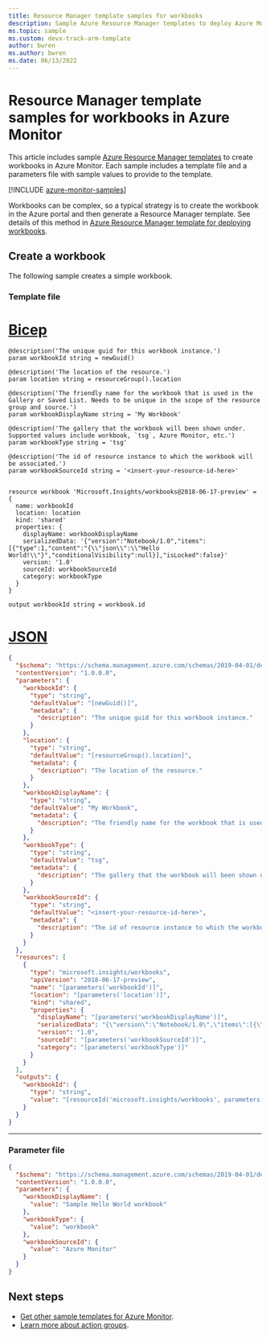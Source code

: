 ```yaml
---
title: Resource Manager template samples for workbooks
description: Sample Azure Resource Manager templates to deploy Azure Monitor workbooks.
ms.topic: sample
ms.custom: devx-track-arm-template
author: bwren
ms.author: bwren
ms.date: 06/13/2022
---
```


# Resource Manager template samples for workbooks in Azure Monitor

This article includes sample [Azure Resource Manager templates](/azure/azure-resource-manager/templates/syntax) to create workbooks in Azure Monitor. Each sample includes a template file and a parameters file with sample values to provide to the template.

[!INCLUDE [azure-monitor-samples](../../../includes/azure-monitor-resource-manager-samples.md)]

Workbooks can be complex, so a typical strategy is to create the workbook in the Azure portal and then generate a Resource Manager template. See details of this method in [Azure Resource Manager template for deploying workbooks](../visualize/workbooks-automate.md).

## Create a workbook

The following sample creates a simple workbook.

### Template file

# [Bicep](#tab/bicep)

```bicep
@description('The unique guid for this workbook instance.')
param workbookId string = newGuid()

@description('The location of the resource.')
param location string = resourceGroup().location

@description('The friendly name for the workbook that is used in the Gallery or Saved List. Needs to be unique in the scope of the resource group and source.')
param workbookDisplayName string = 'My Workbook'

@description('The gallery that the workbook will been shown under. Supported values include workbook, `tsg`, Azure Monitor, etc.')
param workbookType string = 'tsg'

@description('The id of resource instance to which the workbook will be associated.')
param workbookSourceId string = '<insert-your-resource-id-here>'


resource workbook 'Microsoft.Insights/workbooks@2018-06-17-preview' = {
  name: workbookId
  location: location
  kind: 'shared'
  properties: {
    displayName: workbookDisplayName
    serializedData: '{"version":"Notebook/1.0","items":[{"type":1,"content":"{\\"json\\":\\"Hello World!\\"}","conditionalVisibility":null}],"isLocked":false}'
    version: '1.0'
    sourceId: workbookSourceId
    category: workbookType
  }
}

output workbookId string = workbook.id
```

# [JSON](#tab/json)

```json
{
  "$schema": "https://schema.management.azure.com/schemas/2019-04-01/deploymentTemplate.json#",
  "contentVersion": "1.0.0.0",
  "parameters": {
    "workbookId": {
      "type": "string",
      "defaultValue": "[newGuid()]",
      "metadata": {
        "description": "The unique guid for this workbook instance."
      }
    },
    "location": {
      "type": "string",
      "defaultValue": "[resourceGroup().location]",
      "metadata": {
        "description": "The location of the resource."
      }
    },
    "workbookDisplayName": {
      "type": "string",
      "defaultValue": "My Workbook",
      "metadata": {
        "description": "The friendly name for the workbook that is used in the Gallery or Saved List. Needs to be unique in the scope of the resource group and source."
      }
    },
    "workbookType": {
      "type": "string",
      "defaultValue": "tsg",
      "metadata": {
        "description": "The gallery that the workbook will been shown under. Supported values include workbook, `tsg`, Azure Monitor, etc."
      }
    },
    "workbookSourceId": {
      "type": "string",
      "defaultValue": "<insert-your-resource-id-here>",
      "metadata": {
        "description": "The id of resource instance to which the workbook will be associated."
      }
    }
  },
  "resources": [
    {
      "type": "microsoft.insights/workbooks",
      "apiVersion": "2018-06-17-preview",
      "name": "[parameters('workbookId')]",
      "location": "[parameters('location')]",
      "kind": "shared",
      "properties": {
        "displayName": "[parameters('workbookDisplayName')]",
        "serializedData": "{\"version\":\"Notebook/1.0\",\"items\":[{\"type\":1,\"content\":\"{\\\"json\\\":\\\"Hello World!\\\"}\",\"conditionalVisibility\":null}],\"isLocked\":false}",
        "version": "1.0",
        "sourceId": "[parameters('workbookSourceId')]",
        "category": "[parameters('workbookType')]"
      }
    }
  ],
  "outputs": {
    "workbookId": {
      "type": "string",
      "value": "[resourceId('microsoft.insights/workbooks', parameters('workbookId'))]"
    }
  }
}
```

---

### Parameter file

```json
{
  "$schema": "https://schema.management.azure.com/schemas/2019-04-01/deploymentParameters.json#",
  "contentVersion": "1.0.0.0",
  "parameters": {
    "workbookDisplayName": {
      "value": "Sample Hello World workbook"
    },
    "workbookType": {
      "value": "workbook"
    },
    "workbookSourceId": {
      "value": "Azure Monitor"
    }
  }
}
```

## Next steps

* [Get other sample templates for Azure Monitor](../resource-manager-samples.md).
* [Learn more about action groups](../visualize/workbooks-overview.md).
